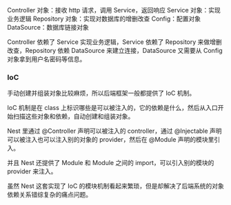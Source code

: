 Controller 对象：接收 http 请求，调用 Service，返回响应
Service 对象：实现业务逻辑
Repository 对象：实现对数据库的增删改查
Config：配置对象
DataSource：数据库链接对象

Controller 依赖了 Service 实现业务逻辑，Service 依赖了 Repository 来做增删改查，Repository 依赖 DataSource 来建立连接，DataSource 又需要从 Config 对象拿到用户名密码等信息。

### IoC

手动创建并组装对象比较麻烦，所以后端框架一般都提供了 IoC 机制。

IoC 机制是在 class 上标识哪些是可以被注入的，它的依赖是什么，然后从入口开始扫描这些对象和依赖，自动创建和组装对象。

Nest 里通过 @Controller 声明可以被注入的 controller，通过 @Injectable 声明可以被注入也可以注入别的对象的 provider，然后在 @Module 声明的模块里引入。

并且 Nest 还提供了 Module 和 Module 之间的 import，可以引入别的模块的 provider 来注入。

虽然 Nest 这套实现了 IoC 的模块机制看起来繁琐，但是却解决了后端系统的对象依赖关系错综复杂的痛点问题。